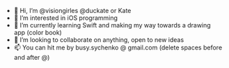 - 👋 Hi, I’m @visiongirles @duckate or Kate
- 👀 I’m interested in iOS programming
- 🌱 I’m currently learning Swift and making my way towards a drawing app (color book) 
- 💞️ I’m looking to collaborate on anything, open to new ideas
- 📫 You can hit me by busy.sychenko @ gmail.com (delete spaces before and after @)

<!---
visiongirles/visiongirles is a ✨ special ✨ repository because its `README.md` (this file) appears on your GitHub profile.
You can click the Preview link to take a look at your changes.
--->
